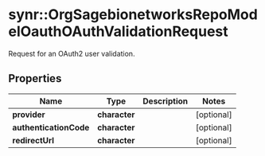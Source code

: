 # synr::OrgSagebionetworksRepoModelOauthOAuthValidationRequest

Request for an OAuth2 user validation.

## Properties
Name | Type | Description | Notes
------------ | ------------- | ------------- | -------------
**provider** | **character** |  | [optional] 
**authenticationCode** | **character** |  | [optional] 
**redirectUrl** | **character** |  | [optional] 


